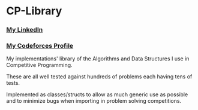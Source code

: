 # CP-Library

### [My LinkedIn](https://linkedin.com/in/mohamed-ilyes-ltifi)
### [My Codeforces Profile](https://codeforces.com/profile/GLAYS)

My implementations' library of the Algorithms and Data Structures I use in Competitive Programming.

These are all well tested against hundreds of problems each having tens of tests.

Implemented as classes/structs to allow as much generic use as possible and to minimize bugs when importing in problem solving competitions.
